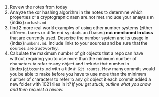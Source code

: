1. Review the notes from today
1. Analyze the xor hashing algorithm in the notes to determine which properties of a cryptographic hash are/not met. Include your analysis in {index}`xorhash.md`
2. find 2 more real world examples of using other number systems (either different bases or different symbols and bases) **not mentioned in class** that are currently used. Describe the number system and its usage in {index}`numbers.md`. Include links to your sources and be sure that the sources are trustworthy. 
3. Calculate the maximum number of git objects that a repo can have without requiring you to use more than the minimum number of characters to refer to any object and include that number in  {index}`gitcounts.md`  with a title `# Git counts`. How many commits would you be able to make before you have to use more than the minimum number of characters to refer to any git object if each commit added a new folder with 1021 files in it? *If you get stuck, outline what you know and then request a review.*